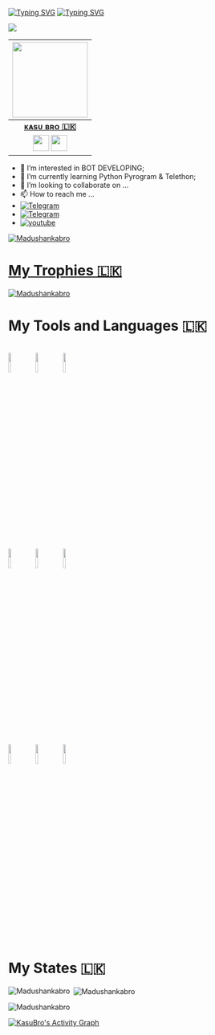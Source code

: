 [![Typing SVG](https://readme-typing-svg.herokuapp.com?color=6B5DF7&size=75&width=1050&height=200&lines=Hi+I'm+Madushankabro)](https://git.io/typing-svg) 
[![Typing SVG](https://readme-typing-svg.herokuapp.com?font=bold&color=000000&size=35&width=1050&height=100&lines=%E2%9E%AA+I'm+Bot+Developer;+%E2%9E%AA+I%E2%80%99m+Currently+Learning+Python+Pyrogram+%26+Telethon;+%E2%9E%AA+Don't+Forget+to+Follow+My+Github+Profile;%E2%9E%AA+Good+Bye)](https://git.io/typing-svg)

<p align="left"><img src="https://user-images.githubusercontent.com/77770753/117139498-f081c400-adc9-11eb-9aaf-f895a54ecc67.gif"></p>  



|<a href="https://t.me/kasu_bro/"><img src="https://telegra.ph/file/c0ea7453c2b1c0267a5e0.jpg" width="150px" height="150px" /></a> |
|:---------------------------------------------------------------------------------------------------------------------------------------:|
|       **[ᴋᴀsᴜ ʙʀᴏ 🇱🇰](https://t.me/kasu_bro)**                                                                                |
| <a href="https://github.com/Madushankabro"><img src="https://cdn.iconscout.com/icon/free/png-256/github-108-438008.png" width="32px" height="32px"></a> <a href="https://www.facebook.com/kasuntha.madushanka.18/"><img src="https://i.ibb.co/zmYNW4p/facebook.png" width="32px" height="32px"></a>| 




- 👀 I’m interested in BOT DEVELOPING;
- 🌱 I’m currently learning Python Pyrogram & Telethon; 
- 💞️ I’m looking to collaborate on ...
- 📫 How to reach me ... 
- <a href="https://telegram.me/epusthakalaya_bots">
        <img src="https://img.shields.io/badge/Telegram-green?&style=for-the-badge&logo=Telegram"
             alt="Telegram"
- <a href="https://telegram.me/MissAlissaNews">
        <img src="https://img.shields.io/badge/Telegram-blue?&style=for-the-badge&logo=Telegram"
          alt="Telegram"
 - <a href="https://www.youtube.com/channel/UC2COV4jPD1hHbQMJuPnA3HA">
        <img src="https://img.shields.io/badge/youtube-red?&style=for-the-badge&logo=Youtube"
             alt="youtube" 
      
<p align="left"> <img src="https://komarev.com/ghpvc/?username=Madushankabro&label=Profile%20views&color=0e75b6&style=plastic" alt="Madushankabro" /> </p>

# My Trophies 🇱🇰
<a href="https://github.com/Madushankabro"><img src="https://github-profile-trophy.vercel.app/?username=Madushankabro&no-bg=true" alt="Madushankabro" /></a>






# My Tools and Languages 🇱🇰

<p align ="left">
  <br />
  <code><img width="10%"  src="https://www.vectorlogo.zone/logos/json/json-ar21.svg"></code>
  <code><img width="10%"   src="https://www.vectorlogo.zone/logos/heroku/heroku-ar21.svg"></code>
  <code><img width="10%"   src="https://www.vectorlogo.zone/logos/python/python-ar21.svg"></code>
  <br />
  <code><img width="10%"  src="https://www.vectorlogo.zone/logos/mongodb/mongodb-ar21.svg"></code>
  <code><img width="10%"  src="https://www.vectorlogo.zone/logos/postgresql/postgresql-ar21.svg"></code>
  <code><img width="10%"  src="https://www.vectorlogo.zone/logos/redis/redis-ar21.svg"></code>
  <br />
  <code><img width="10%"  src="https://www.vectorlogo.zone/logos/spotify/spotify-ar21.svg"></code>
  <code><img width="10%"  src="https://www.vectorlogo.zone/logos/github/github-ar21.svg"></code>
  <code><img width="10%"  src="https://www.vectorlogo.zone/logos/youtube/youtube-ar21.svg"></code>
  <br>
</p> 

# My States 🇱🇰
<p><img align="left" src="https://github-readme-stats.vercel.app/api/top-langs?username=Madushankabro&show_icons=true&locale=en&layout=compact&theme=dark" alt="Madushankabro" /></p>

<p>&nbsp;<img align="center" src="https://github-readme-stats.vercel.app/api?username=Madushankabro&show_icons=true&theme=dark&locale=en" alt="Madushankabro" /></p>

<p><img align="center" src="https://github-readme-streak-stats.herokuapp.com/?user=Madushankabro&theme=dark" alt="Madushankabro" /></p>

  <a href="https://github.com/Madushankabro"><img alt="KasuBro's Activity Graph" src="https://activity-graph.herokuapp.com/graph?username=Madushankabro&bg_color=000000&color=ffffff&line=e5ed35&point=0f18b4&hide_border=false" /></a>

 


<!---
Madushankabro/Madushankabro is a ✨ special ✨ repository because its `README.md` (this file) appears on your GitHub profile.
You can click the Preview link to take a look at your changes.
--->

